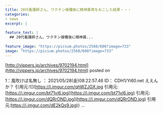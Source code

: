 ```yaml
---
title: 20代看護師さん、ワクチン接種後に精神異常をおこした結果・・・
categories:
- news
excerpt: |
  
feature_text: |
  ## 20代看護師さん、ワクチン接種後に精神異...
  
feature_image: "https://picsum.photos/2560/600?image=733"
image: "https://picsum.photos/2560/600?image=733"
---
```


[http://vippers.jp/archives/9702194.html](http://vippers.jp/archives/9702194.html)
posted on 

<!--more-->

1：風吹けば名無し ： 2021/05/28(金)08:22:57.46 ID： CDH1/Yi60.net ええんか？ 引用元:![](https://i.imgur.com/qhWZJGX.jpg 引用元:[https://i.imgur.com/bt71vj6.jpg](https://i.imgur.com/bt71vj6.jpg) 引用元:[https://i.imgur.com/dQRrOND.jpg](https://i.imgur.com/dQRrOND.jpg) 引用元:[https://i.imgur.com/dE2kQs9.jpg)](https://i.imgur.com/dE2kQs9.jpg)) ...
